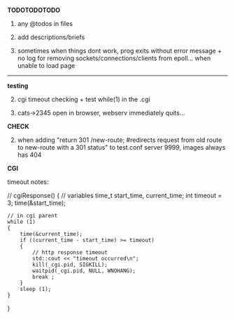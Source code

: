 

**TODOTODOTODO**

1) 
	any @todos in files

2) 
	add descriptions/briefs

3) 	
	sometimes when things dont work, prog exits without error message + no log for removing sockets/connections/clients from epoll... when unable to load page

-------------------

**testing**

2) 	
	cgi timeout checking + test while(1) in the .cgi

6) 
	cats->2345 open in browser, webserv immediately quits...


**CHECK**

2) 
	when adding "return 301 /new-route; #redirects request from old route to new-route with a 301 status" to test.conf server 9999, images always has 404



**CGI**

timeout notes:

// cgiResponse()
{
	// variables
	time_t start_time, current_time;
	int timeout = 3;
	time(&start_time);

	// in cgi parent
	while (1)
	{
		time(&current_time);
		if ((current_time - start_time) >= timeout)
		{
			// http response timeout
			std::cout << "timeout occurred\n";
			kill(_cgi.pid, SIGKILL);
			waitpid(_cgi.pid, NULL, WNOHANG);
			break ;
		}
		sleep (1);
	}
}

